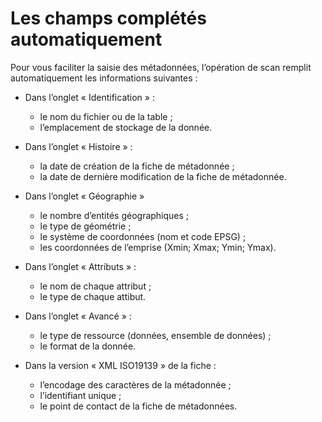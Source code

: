 # Les champs complétés automatiquement

Pour vous faciliter la saisie des métadonnées, l’opération de scan remplit automatiquement les informations suivantes :

* Dans l’onglet « Identification » :

    * le nom du fichier ou de la table ;
    * l’emplacement de stockage de la donnée.

* Dans l’onglet « Histoire » :

    * la date de création de la fiche de métadonnée ;
    * la date de dernière modification de la fiche de métadonnée.

* Dans l’onglet « Géographie »

    * le nombre d’entités géographiques ;
    * le type de géométrie ;
    * le système de coordonnées (nom et code EPSG) ;
    * les coordonnées de l’emprise (Xmin; Xmax; Ymin; Ymax).

* Dans l’onglet « Attributs » :

    * le nom de chaque attribut ;
    * le type de chaque attibut.

* Dans l’onglet « Avancé » :

    * le type de ressource (données, ensemble de données) ;
    * le format de la donnée.

* Dans la version « XML ISO19139 » de la fiche :

    * l’encodage des caractères de la métadonnée ;
    * l’identifiant unique ;
    * le point de contact de la fiche de métadonnées.
